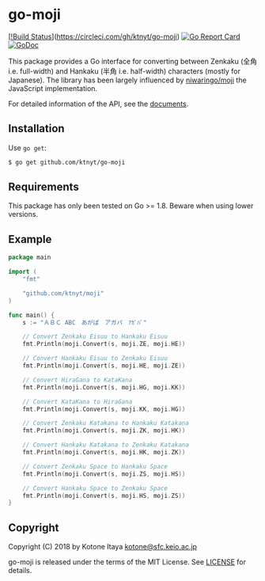 # go-moji
[[!Build Status](https://circleci.com/gh/ktnyt/go-moji.svg?style=shield&circle-token==7da9cb901d095995e930651e7298c8ab233a0c85)](https://circleci.com/gh/ktnyt/go-moji)
[![Go Report Card](https://goreportcard.com/badge/github.com/ktnyt/go-moji)](https://goreportcard.com/report/github.com/ktnyt/go-moji)
[![GoDoc](http://godoc.org/github.com/ktnyt/go-moji?status.svg)](http://godoc.org/github.com/ktnyt/go-moji)

This package provides a Go interface for converting between Zenkaku (全角 i.e. full-width) and Hankaku (半角 i.e. half-width) characters (mostly for Japanese). The library has been largely influenced by [niwaringo/moji](https://github.com/niwaringo/moji) the JavaScript implementation.

For detailed information of the API, see the [documents](https://godoc.org/github.com/ktnyt/go-moji).

## Installation
Use `go get`:
```sh
$ go get github.com/ktnyt/go-moji
```

## Requirements
This package has only been tested on Go >= 1.8. Beware when using lower versions.

## Example
```go
package main

import (
	"fmt"

	"github.com/ktnyt/moji"
)

func main() {
	s := "ＡＢＣ ABC　あがぱ　アガパ　ｱｶﾞﾊﾟ"

	// Convert Zenkaku Eisuu to Hankaku Eisuu
	fmt.Println(moji.Convert(s, moji.ZE, moji.HE))

	// Convert Hankaku Eisuu to Zenkaku Eisuu
	fmt.Println(moji.Convert(s, moji.HE, moji.ZE))

	// Convert HiraGana to KataKana
	fmt.Println(moji.Convert(s, moji.HG, moji.KK))

	// Convert KataKana to HiraGana
	fmt.Println(moji.Convert(s, moji.KK, moji.HG))

	// Convert Zenkaku Katakana to Hankaku Katakana
	fmt.Println(moji.Convert(s, moji.ZK, moji.HK))

	// Convert Hankaku Katakana to Zenkaku Katakana
	fmt.Println(moji.Convert(s, moji.HK, moji.ZK))

	// Convert Zenkaku Space to Hankaku Space
	fmt.Println(moji.Convert(s, moji.ZS, moji.HS))

	// Convert Hankaku Space to Zenkaku Space
	fmt.Println(moji.Convert(s, moji.HS, moji.ZS))
}
```

## Copyright
Copyright (C) 2018 by Kotone Itaya <kotone@sfc.keio.ac.jp>

go-moji is released under the terms of the MIT License.
See [LICENSE](https://github.com/ktnyt/go-moji/blob/master/LICENSE) for details.
